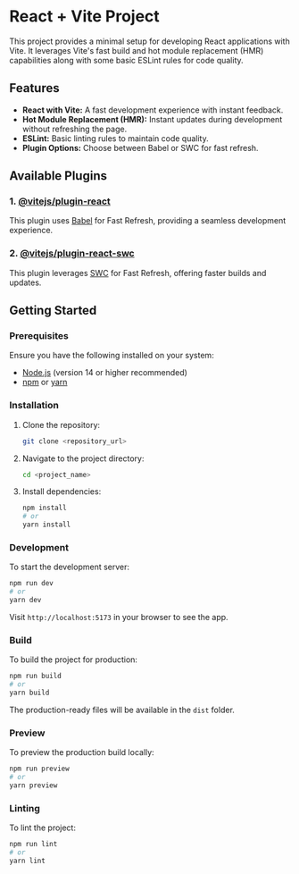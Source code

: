 # React + Vite Project

This project provides a minimal setup for developing React applications with Vite. It leverages Vite's fast build and hot module replacement (HMR) capabilities along with some basic ESLint rules for code quality.

## Features

- **React with Vite:** A fast development experience with instant feedback.
- **Hot Module Replacement (HMR):** Instant updates during development without refreshing the page.
- **ESLint:** Basic linting rules to maintain code quality.
- **Plugin Options:** Choose between Babel or SWC for fast refresh.

## Available Plugins

### 1. [@vitejs/plugin-react](https://github.com/vitejs/vite-plugin-react/blob/main/packages/plugin-react/README.md)
This plugin uses [Babel](https://babeljs.io/) for Fast Refresh, providing a seamless development experience.

### 2. [@vitejs/plugin-react-swc](https://github.com/vitejs/vite-plugin-react-swc)
This plugin leverages [SWC](https://swc.rs/) for Fast Refresh, offering faster builds and updates.

## Getting Started

### Prerequisites
Ensure you have the following installed on your system:
- [Node.js](https://nodejs.org/) (version 14 or higher recommended)
- [npm](https://www.npmjs.com/) or [yarn](https://yarnpkg.com/)

### Installation

1. Clone the repository:
   ```bash
   git clone <repository_url>
   ```

2. Navigate to the project directory:
   ```bash
   cd <project_name>
   ```

3. Install dependencies:
   ```bash
   npm install
   # or
   yarn install
   ```

### Development

To start the development server:
```bash
npm run dev
# or
yarn dev
```

Visit `http://localhost:5173` in your browser to see the app.

### Build

To build the project for production:
```bash
npm run build
# or
yarn build
```

The production-ready files will be available in the `dist` folder.

### Preview

To preview the production build locally:
```bash
npm run preview
# or
yarn preview
```

### Linting

To lint the project:
```bash
npm run lint
# or
yarn lint
```


